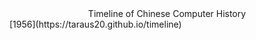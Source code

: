 <center>
Timeline of Chinese Computer History
</center>
[1956](https://taraus20.github.io/timeline)
